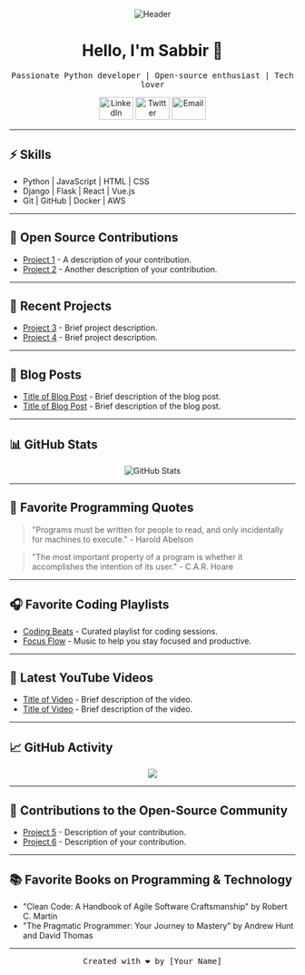 <!-- Add your own header image or logo -->
<p align="center">
  <img src="https://avatars.githubusercontent.com/u/131774907?s=400&u=0e49b6aad05c03465d80e3cce57225254de5a24f&v=4" alt="Header">
</p>

<!-- Add a catchy title -->
<h1 align="center">Hello, I'm Sabbir 👋</h1>

<!-- Add a brief description -->
<p align="center">
  <samp>Passionate Python developer | Open-source enthusiast | Tech lover</samp>
</p>

<!-- Add some social media or contact links -->
<p align="center">
  <a href="https://www.linkedin.com/in/yourname"><img src="https://upload.wikimedia.org/wikipedia/commons/thumb/0/01/LinkedIn_Logo.svg/2560px-LinkedIn_Logo.svg.png" alt="LinkedIn" width="60" height="40"></a>
  <a href="https://twitter.com/yourhandle"><img src="https://www.vectorlogo.zone/logos/twitter/twitter-ar21.png" alt="Twitter" width="60" height="40"></a>
  <a href="mailto:youremail@example.com"><img src="https://www.svgrepo.com/show/61043/empty-email.svg" alt="Email" width="60" height="40"></a>
</p>

---

<!-- Add a summary of your skills and expertise -->
## ⚡️ Skills

- Python | JavaScript | HTML | CSS
- Django | Flask | React | Vue.js
- Git | GitHub | Docker | AWS

---

<!-- Add a section for your open-source contributions -->
## 🌱 Open Source Contributions

- [Project 1](https://github.com/username/project1) - A description of your contribution.
- [Project 2](https://github.com/username/project2) - Another description of your contribution.

---

<!-- Add a section for your recent projects -->
## 🚀 Recent Projects

- [Project 3](https://github.com/username/project3) - Brief project description.
- [Project 4](https://github.com/username/project4) - Brief project description.

---

<!-- Add a section for your blog posts or articles -->
## 📝 Blog Posts

- [Title of Blog Post](https://yourblog.com/blog-post-1) - Brief description of the blog post.
- [Title of Blog Post](https://yourblog.com/blog-post-2) - Brief description of the blog post.

---

<!-- Add a section for your GitHub stats -->
## 📊 GitHub Stats

<p align="center">
  <img src="https://github-readme-stats.vercel.app/api?username=yourusername&show_icons=true&theme=dark" alt="GitHub Stats">
</p>

---

<!-- Add a section for your favorite programming quotes -->
## 💬 Favorite Programming Quotes

> "Programs must be written for people to read, and only incidentally for machines to execute." - Harold Abelson

> "The most important property of a program is whether it accomplishes the intention of its user." - C.A.R. Hoare

---

<!-- Add a section for your favorite coding playlists -->
## 🎧 Favorite Coding Playlists

- [Coding Beats](https://spotifyplaylistlink1) - Curated playlist for coding sessions.
- [Focus Flow](https://spotifyplaylistlink2) - Music to help you stay focused and productive.

---

<!-- Add a section for your latest YouTube videos or tutorials -->
## 🎥 Latest YouTube Videos

- [Title of Video](https://youtu.be/video-link) - Brief description of the video.
- [Title of Video](https://youtu.be/video-link) - Brief description of the video.

---

<!-- Add a section for your GitHub activity graph -->
## 📈 GitHub Activity

<p align="center">
  <img src="https://ghactivity.mrayush.me/graph?username=isabbir&bg_color=1F222E&color=F8D866&line=F85D7F&point=FFFFFF&hide_border=true">
</p>

---

<!-- Add a section for your contributions to the open-source community -->
## 🤝 Contributions to the Open-Source Community

- [Project 5](https://github.com/username/project5) - Description of your contribution.
- [Project 6](https://github.com/username/project6) - Description of your contribution.

---

<!-- Add a section for your favorite books on programming or technology -->
## 📚 Favorite Books on Programming & Technology

- "Clean Code: A Handbook of Agile Software Craftsmanship" by Robert C. Martin
- "The Pragmatic Programmer: Your Journey to Mastery" by Andrew Hunt and David Thomas

---

<!-- Add a footer with your name and optional message -->
<p align="center">
  <samp>Created with ❤️ by [Your Name]</samp>
</p>
